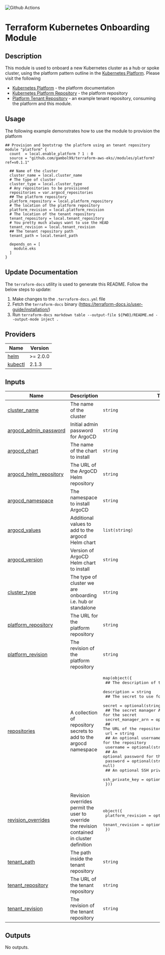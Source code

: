 <!-- markdownlint-restore -->
<!--
  ***** CAUTION: DO NOT EDIT ABOVE THIS LINE ******
-->

![Github Actions](https://github.com/appvia/terraform-aws-module-template/actions/workflows/terraform.yml/badge.svg)

# Terraform Kubernetes Onboarding Module

## Description

This module is used to onboard a new Kubernetes cluster as a hub or spoke cluster, using the platform pattern outline in the [Kubernetes Platform](https://github.com/gambol99/kubernetes-platform). Please visit the following

- [Kubernetes Platform](https://gambol99.github.io/kubernetes-platform/) - the platform documentation
- [Kubernetes Platform Repository](https://github.com/gambol99/kubernetes-platform) - the platform repository
- [Platform Tenant Repository](https://github.com/gambol99/platform-tenant/) - an example tenant repository, consuming the platform and this module.

## Usage

The following example demonstrates how to use the module to provision the platform

```hcl
## Provision and bootstrap the platform using an tenant repository
module "platform" {
  count  = local.enable_platform ? 1 : 0
  source = "github.com/gambol99/terraform-aws-eks//modules/platform?ref=v0.1.1"

  ## Name of the cluster
  cluster_name = local.cluster_name
  # The type of cluster
  cluster_type = local.cluster_type
  # Any repositories to be provisioned
  repositories = var.argocd_repositories
  ## The platform repository
  platform_repository = local.platform_repository
  # The location of the platform repository
  platform_revision = local.platform_revision
  # The location of the tenant repository
  tenant_repository = local.tenant_repository
  # You pretty much always want to use the HEAD
  tenant_revision = local.tenant_revision
  ## The tenant repository path
  tenant_path = local.tenant_path

  depends_on = [
    module.eks
  ]
}
```

## Update Documentation

The `terraform-docs` utility is used to generate this README. Follow the below steps to update:

1. Make changes to the `.terraform-docs.yml` file
2. Fetch the `terraform-docs` binary (https://terraform-docs.io/user-guide/installation/)
3. Run `terraform-docs markdown table --output-file ${PWD}/README.md --output-mode inject .`

<!-- BEGIN_TF_DOCS -->
## Providers

| Name | Version |
|------|---------|
| <a name="provider_helm"></a> [helm](#provider\_helm) | >= 2.0.0 |
| <a name="provider_kubectl"></a> [kubectl](#provider\_kubectl) | 2.1.3 |

## Inputs

| Name | Description | Type | Default | Required |
|------|-------------|------|---------|:--------:|
| <a name="input_cluster_name"></a> [cluster\_name](#input\_cluster\_name) | The name of the cluster | `string` | n/a | yes |
| <a name="input_argocd_admin_password"></a> [argocd\_admin\_password](#input\_argocd\_admin\_password) | Initial admin password for ArgoCD | `string` | `null` | no |
| <a name="input_argocd_chart"></a> [argocd\_chart](#input\_argocd\_chart) | The name of the chart to install | `string` | `"argo-cd"` | no |
| <a name="input_argocd_helm_repository"></a> [argocd\_helm\_repository](#input\_argocd\_helm\_repository) | The URL of the ArgoCD Helm repository | `string` | `"https://argoproj.github.io/argo-helm"` | no |
| <a name="input_argocd_namespace"></a> [argocd\_namespace](#input\_argocd\_namespace) | The namespace to install ArgoCD | `string` | `"argocd"` | no |
| <a name="input_argocd_values"></a> [argocd\_values](#input\_argocd\_values) | Additional values to add to the argocd Helm chart | `list(string)` | `[]` | no |
| <a name="input_argocd_version"></a> [argocd\_version](#input\_argocd\_version) | Version of ArgoCD Helm chart to install | `string` | `"9.0.0"` | no |
| <a name="input_cluster_type"></a> [cluster\_type](#input\_cluster\_type) | The type of cluster we are onboarding i.e. hub or standalone | `string` | `"standalone"` | no |
| <a name="input_platform_repository"></a> [platform\_repository](#input\_platform\_repository) | The URL for the platform repository | `string` | `"https://github.com/gambol99/kubernetes-platform"` | no |
| <a name="input_platform_revision"></a> [platform\_revision](#input\_platform\_revision) | The revision of the platform repository | `string` | `"HEAD"` | no |
| <a name="input_repositories"></a> [repositories](#input\_repositories) | A collection of repository secrets to add to the argocd namespace | <pre>map(object({<br/>    ## The description of the repository<br/>    description = string<br/>    ## The secret to use for the repository<br/>    secret = optional(string, null)<br/>    ## The secret manager ARN to use for the secret<br/>    secret_manager_arn = optional(string, null)<br/>    ## The URL of the repository<br/>    url = string<br/>    ## An optional username for the repository<br/>    username = optional(string, null)<br/>    ## An optional password for the repository<br/>    password = optional(string, null)<br/>    ## An optional SSH private key for the repository<br/>    ssh_private_key = optional(string, null)<br/>  }))</pre> | `{}` | no |
| <a name="input_revision_overrides"></a> [revision\_overrides](#input\_revision\_overrides) | Revision overrides permit the user to override the revision contained in cluster definition | <pre>object({<br/>    platform_revision = optional(string, null)<br/>    tenant_revision   = optional(string, null)<br/>  })</pre> | `null` | no |
| <a name="input_tenant_path"></a> [tenant\_path](#input\_tenant\_path) | The path inside the tenant repository | `string` | `""` | no |
| <a name="input_tenant_repository"></a> [tenant\_repository](#input\_tenant\_repository) | The URL of the tenant repository | `string` | `"https://github.com/gambol99/eks-tenant"` | no |
| <a name="input_tenant_revision"></a> [tenant\_revision](#input\_tenant\_revision) | The revision of the tenant repository | `string` | `"HEAD"` | no |

## Outputs

No outputs.
<!-- END_TF_DOCS -->
